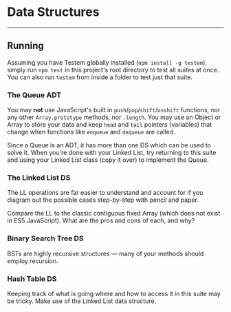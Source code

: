 # Data Structures

---

## Running

Assuming you have Testem globally installed (`npm install -g testem`), simply run `npm test` in this project's root directory to test all suites at once. You can also run `testem` from inside a folder to test just that suite.

### The Queue ADT

You may **not** use JavaScript's built in `push`/`pop`/`shift`/`unshift` functions, nor any other `Array.prototype` methods, nor `.length`. You may use an Object or Array to store your data and keep `head` and `tail` pointers (variables) that change when functions like `enqueue` and `dequeue` are called.

Since a Queue is an ADT, it has more than one DS which can be used to solve it. When you're done with your Linked List, try returning to this suite and using your Linked List class (copy it over) to implement the Queue.

### The Linked List DS

The LL operations are far easier to understand and account for if you diagram out the possible cases step-by-step with pencil and paper.

Compare the LL to the classic contiguous fixed Array (which does not exist in ES5 JavaScript). What are the pros and cons of each, and why?

### Binary Search Tree DS

BSTs are highly recursive structures — many of your methods should employ recursion.

### Hash Table DS

Keeping track of what is going where and how to access it in this suite may be tricky. Make use of the Linked List data structure.
